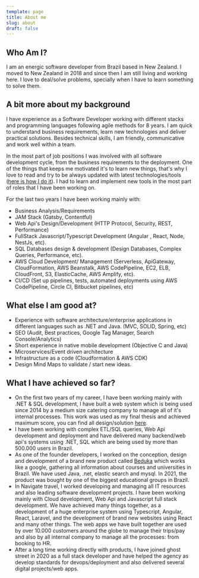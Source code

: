 ```yaml
---
template: page
title: About me
slug: about
draft: false
---
```

## Who Am I?

I am an energic software developer from Brazil based in New Zealand. I moved to New Zealand in 2018 and since then I am still living and working here. I love to deal/solve problems, specially when I have to learn something to solve them.

## A bit more about my background

I have experience as a Software Developer working with different stacks and programming languages following agile methods for 8 years. I am quick to understand business requirements, learn new technologies and deliver practical solutions. Besides technical skills, I am friendly, communicative and work well within a team.

In the most part of job positions I was involved with all software development cycle, from the business requirements to the deployment. One of the things that keeps me motivated it's to learn new things, that's why I love to read and try to be always updated with latest technologies/tools ([here is how I do it](https://lucasfsantos.com/5-tips-to-become-a-better-developer)). I had to learn and implement new tools in the most part of roles that I have been working on.

For the last two years I have been working mainly with:  

* Business Analysis/Requirements
* JAM Stack (Gatsby, Contentful)
* Web Api's Design/Development (HTTP Protocol, Security, REST, Performance)
* FullStack Javascript/Typescript Development (Angular , React, Node, NestJs, etc).
* SQL Databases design & development (Design Databases, Complex Queries, Performance, etc).
* AWS Cloud Development/ Management (Serverless, ApiGateway, CloudFormation, AWS Beanstalk, AWS CodePipeline, EC2, ELB, CloudFront, S3, ElasticCache, AWS Amplify, etc). 
* CI/CD (Set up pipelines, tests, automated deployments using AWS CodePipeline, Circle CI, Bitbucket pipelines, etc)

## What else I am good at?

* Experience with software architecture/enterprise applications in different languages such as .NET and Java. (MVC, SOLID, Spring, etc)
* SEO (Audit, Best practices, Google Tag Manager, Search Console/Analytics)
* Short experience in native mobile development (Objective C and Java)
* Microservices/Event driven architecture
* Infrastructure as a code (Cloudformation & AWS CDK)
* Design Mind Maps to validate / start new ideas.

## What I have achieved so far?

* On the first two years of my career, I have been working mainly with .NET & SQL development, I have built a web system which is being used since 2014 by a medium size catering company to manage all of it's internal processes. This work was used as my final thesis and achieved maximum score, you can find all design/solution [here](https://www.monografias.ufop.br/bitstream/35400000/221/6/MONOGRAFIA_DesenvolvimentoSistemaInforma%c3%a7%c3%a3o.pdf).
* I have been working with complex ETL/SQL queries, Web Api development and deployment and have delivered many backend/web api's systems using .NET, SQL which are being used by more than 500.000 users in Brazil. 
* As one of the founder developers, I worked on the conception, design and development of a brand new product called [Beduka](https://www.beduka.com) which works like a google, gathering all information about courses and universities in Brazil. We have used Java, .net, elastic search and mysql. In 2021, the product was bought by one of the biggest educational groups in Brazil.
* In Navigate travel, I worked developing and managing all IT resources and also leading software development projects. I have been working mainly with Cloud development, Web Api and Javascript full stack development. We have achieved many things together, as a development of a huge enterprise system using Typescript, Angular, React, Laravel, and the development of brand new websites using React and many other things. The web apps we have built together are used by over 10.000 customers around the globe to manage their trips/pay and also by all internal company to manage all the processes: from booking to HR. 
* After a long time working directly with products, I have joined ghost street in 2020 as a full stack developer and have helped the agency as develop standards for devops/deployment and also delivered several digital projects/web apps.
